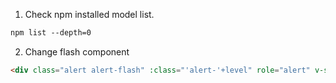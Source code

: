 1. Check npm installed model list.
```html
npm list --depth=0
```

2. Change flash component
```html
<div class="alert alert-flash" :class="'alert-'+level" role="alert" v-show="show" v-text="body"></div>
```